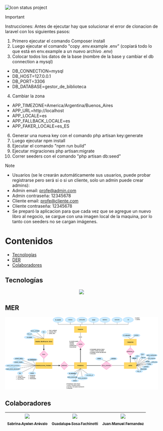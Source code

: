 ![Icon status project](http://img.shields.io/static/v1?label=STATUS&message=In%20development&color=RED&style=for-the-badge)

>[!IMPORTANT]
> Instrucciones:
> Antes de ejecutar hay que solucionar el error de clonacion de laravel con los siguientes pasos:
> 1) Primero ejecutar el comando Composer install
> 2) Luego ejecutar el comando "copy .env.example .env" (copiará todo lo que está en env.example a un nuevo archivo .env)
> 3) Colocar todos los datos de la base (nombre de la base y cambiar el db connection a mysql)
>- DB_CONNECTION=mysql
>- DB_HOST=127.0.0.1
>- DB_PORT=3306
>- DB_DATABASE=gestor_de_biblioteca
> 4) Cambiar la zona
 >- APP_TIMEZONE=America/Argentina/Buenos_Aires
 >- APP_URL=http://localhost
 >- APP_LOCALE=es
 >- APP_FALLBACK_LOCALE=es
>- APP_FAKER_LOCALE=es_ES
> 6) Generar una nueva key con el comando php artisan key:generate
> 7) Luego ejecutar npm install
> 8) Ejecutar el comando  "npm run build"
> 9) Ejecutar migraciones php artisan:migrate
> 10) Correr seeders con el comando "php artisan db:seed"


>[!NOTE]
>- Usuarios (se le crearán automáticamente sus usuarios, puede probar registrarse pero será si o si un cliente, solo un admin puede crear admins): 
> - Admin email: profe@admin.com
> - Admin contraseña: 12345678
> - Cliente email: profe@cliente.com
> - Cliente contraseña: 12345678
> - Se preparó la aplicacion para que cada vez que se agregue un nuevo libro al negocio, se cargue con una imagen local de la maquina, por lo tanto con seeders no se cargan imágenes.
  
# Contenidos
- [Tecnologías](#tecnologías)
- [DER](#der)
- [Colaboradores](#colaboradores)


## Tecnologías
<p align="center">
  <a href="https://skillicons.dev">
    <img src="https://skillicons.dev/icons?i=html,css,js,php,laravel,git&perline=3" />
  </a>
</p>

## MER
<p align="center">
  <img src="Gestor_De_Biblioteca/public/assets/img/DER- GESTOR DE BIBLIOTECA.drawio.png" width=800><br>
</p>



## Colaboradores
| [<img src="https://avatars.githubusercontent.com/u/113538071?v=4" width=115><br><sub>Sabrina Ayelen Arévalo</sub>](https://github.com/sbrn-9) |  [<img src="https://avatars.githubusercontent.com/u/128063237?v=4" width=115><br><sub>Guadalupe Sosa Fachinotti</sub>](https://github.com/GuadaFachinotti) |  [<img src="https://avatars.githubusercontent.com/u/163222282?v=4" width=115><br><sub>Juan Manuel Fernandez</sub>](https://github.com/jumanandez) |
| :---: | :---: | :---: |




